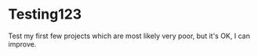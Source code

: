 # Testing123
Test my first few projects which are most likely very poor, but it's OK, I can improve.

